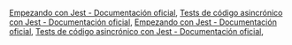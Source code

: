 [Empezando con Jest - Documentación oficial](https://jestjs.io/docs/es-ES/getting-started),
[Tests de código asincrónico con Jest - Documentación oficial](https://jestjs.io/docs/es-ES/asynchronous),
[Empezando con Jest - Documentación oficial](hps://js.io/docs/es-ES/getting-started),
[Tests de código asincrónico con Jest - Documentación oficial](https://jestjs.io/docs/es-ES/asynchronous),
